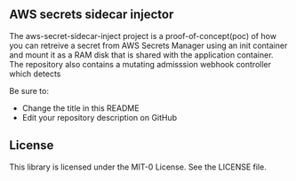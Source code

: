 ## AWS secrets sidecar injector

The aws-secret-sidecar-inject project is a proof-of-concept(poc) of how you can retreive a secret from AWS Secrets Manager using an init container and mount it as a RAM disk that is shared with the application container. The repository also contains a mutating admisssion webhook controller which detects 

Be sure to:

* Change the title in this README
* Edit your repository description on GitHub

## License

This library is licensed under the MIT-0 License. See the LICENSE file.

